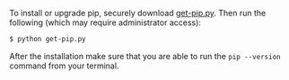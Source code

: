 To install or upgrade pip, securely download
[get-pip.py](https://raw.github.com/pypa/pip/master/contrib/get-pip.py).
Then run the following (which may require administrator access):

```bash
$ python get-pip.py
```

After the installation make sure that you are able to run the `pip --version`
command from your terminal.
